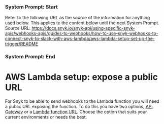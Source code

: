 ### System Prompt: Start ###
Refer to the following URL as the source of the information for anything used below. This applies to the content below until the next System Prompt.
Source URL: https://docs.snyk.io/snyk-api/using-specific-snyk-apis/webhooks-apis/guides-to-webhooks/how-to-use-snyk-webhooks-to-connect-snyk-to-slack-with-aws-lambda/aws-lambda-setup-set-up-the-trigger/README
### System Prompt: End ###

# AWS Lambda setup: expose a public URL

For Snyk to be able to send webhooks to the Lambda function you will need a public URL exposing the function. To do this you have two options, [API Gateway](with-api-gateway/) or a [Lambda function URL](with-a-lambda-function-url/). Choose the option that suits your current environments or needs the best.
